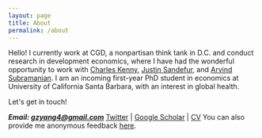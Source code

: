```yaml
---
layout: page
title: About
permalink: /about
---
```


Hello! I currently work at CGD, a nonpartisan think tank in D.C. and conduct research in development economics, where I have had the wonderful opportunity to work with [Charles Kenny](https://www.cgdev.org/expert/charles-kenny), [Justin Sandefur](https://www.cgdev.org/expert/justin-sandefur), and [Arvind Subramanian](https://www.arvindsubramanian.org/). I am an incoming first-year PhD student in economics at University of California Santa Barbara, with an interest in global health.

Let's get in touch!

***Email: gzyang4@gmail.com***
[Twitter](https://twitter.com/iamgeorgeyang) | [Google Scholar](https://scholar.google.com/citations?user=Fp-U810AAAAJ&hl=en&oi=ao) |  [CV](documents/resume_2022-04-17.pdf)
You can also provide me anonymous feedback [here](https://docs.google.com/forms/d/e/1FAIpQLSf53XGT5LnXXOS5kcLwp7RYuEHevfgNayXYWJVdEaJdZVS3Nw/viewform).